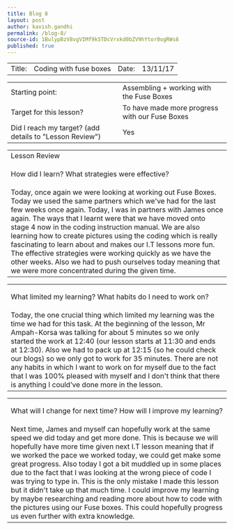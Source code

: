 ```yaml
---
title: Blog 8
layout: post
author: kavish.gandhi
permalink: /blog-8/
source-id: 1BulypBzV8vgVIMf9k5TDcVrxkd0bZV9hYtor0ogRWs8
published: true
---
```

<table>
  <tr>
    <td>Title: </td>
    <td><div>Coding with fuse boxes</div></td>
    <td>Date: </td>
    <td><div>13/11/17</div></td>
  </tr>
</table>


<table>
  <tr>
    <td>Starting point:</td>
    <td><div>Assembling + working with the Fuse Boxes</div></td>
  </tr>
  <tr>
    <td>Target for this lesson?</td>
    <td><div>To have made more progress with our Fuse Boxes</div></td>
  </tr>
  <tr>
    <td>Did I reach my target? 
(add details to "Lesson Review")</td>
    <td><div>Yes</div></td>
  </tr>
</table>


<table>
  <tr>
    <td>Lesson Review</td>
  </tr>
  <tr>
    <td><p>How did I learn? What strategies were effective? </p></td>
  </tr>
  <tr>
    <td><div>Today, once again we were looking at working out Fuse Boxes. Today we used the same partners which we've had for the last few weeks once again. Today, I was in partners with James once again. The ways that I learnt were that we have moved onto stage 4 now in the coding instruction manual. We are also learning how to create pictures using the coding which is really fascinating to learn about and makes our I.T lessons more fun. The effective strategies were working quickly as we have the other weeks. Also we had to push ourselves today meaning that we were more concentrated during the given time.</div></td>
  </tr>
</table>


<table>
  <tr>
    <td><p>What limited my learning? What habits do I need to work on?</p></td>
  </tr>
  <tr>
    <td><div>Today, the one crucial thing which limited my learning was the time we had for this task. At the beginning of the lesson, Mr Ampah-Korsa was talking for about 5 minutes so we only started the work at 12:40 (our lesson starts at 11:30 and ends at 12:30). Also we had to pack up at 12:15 (so he could check our blogs) so we only got to work for 35 minutes. There are not any habits in which I want to work on for myself due to the fact that I was 100% pleased with myself and I don't think that there is anything I could’ve done more in the lesson.</div></td>
  </tr>
</table>


<table>
  <tr>
    <td><p>What will I change for next time? How will I improve my learning?</p></td>
  </tr>
  <tr>
    <td><div>Next time, James and myself can hopefully work at the same speed we did today and get more done. This is because we will hopefully have more time given next I.T lesson meaning that if we worked the pace we worked today, we could get make some great progress. Also today I got a bit muddled up in some places due to the fact that I was looking at the wrong piece of code I was trying to type in. This is the only mistake I made this lesson but it didn't take up that much time. I could improve my learning by maybe researching and reading more about how to code with the pictures using our Fuse boxes. This could hopefully progress us even further with extra knowledge.</div></td>
  </tr>
</table>


